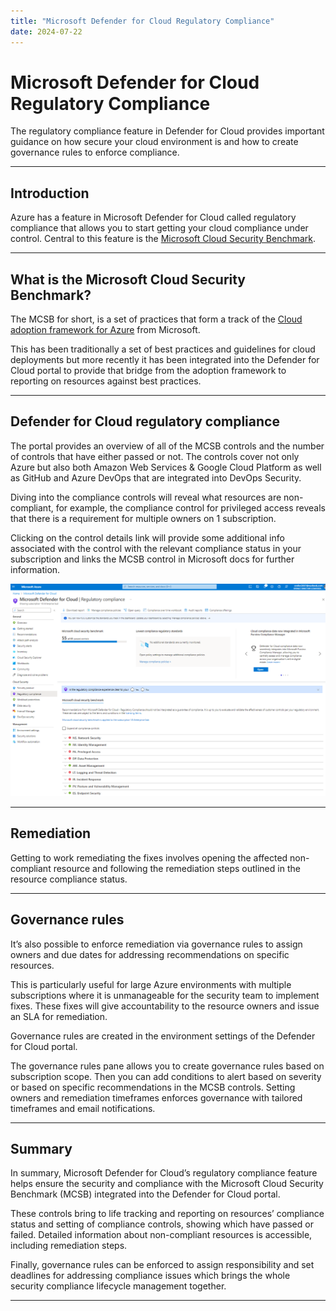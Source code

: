```yaml
---
title: "Microsoft Defender for Cloud Regulatory Compliance"
date: 2024-07-22
---
```


# Microsoft Defender for Cloud Regulatory Compliance

The regulatory compliance feature in Defender for Cloud provides important guidance on how secure your cloud environment is and how to create governance rules to enforce compliance.

---

## Introduction

Azure has a feature in Microsoft Defender for Cloud called regulatory compliance that allows you to start getting your cloud compliance under control. Central to this feature is the [Microsoft Cloud Security Benchmark](https://learn.microsoft.com/en-us/security/benchmark/azure/).

---

## What is the Microsoft Cloud Security Benchmark?

The MCSB for short, is a set of practices that form a track of the [Cloud adoption framework for Azure](https://learn.microsoft.com/en-us/azure/cloud-adoption-framework/) from Microsoft.

This has been traditionally a set of best practices and guidelines for cloud deployments but more recently it has been integrated into the Defender for Cloud portal to provide that bridge from the adoption framework to reporting on resources against best practices.

---

## Defender for Cloud regulatory compliance

The portal provides an overview of all of the MCSB controls and the number of controls that have either passed or not. The controls cover not only Azure but also both Amazon Web Services & Google Cloud Platform as well as GitHub and Azure DevOps that are integrated into DevOps Security.

Diving into the compliance controls will reveal what resources are non-compliant, for example, the compliance control for privileged access reveals that there is a requirement for multiple owners on 1 subscription.

Clicking on the control details link will provide some additional info associated with the control with the relevant compliance status in your subscription and links the MCSB control in Microsoft docs for further information.

![Microsoft Cloud Security Benchmark](assets/mcsb.png)

---

## Remediation

Getting to work remediating the fixes involves opening the affected non-compliant resource and following the remediation steps outlined in the resource compliance status.

---

## Governance rules

It’s also possible to enforce remediation via governance rules to assign owners and due dates for addressing recommendations on specific resources.

This is particularly useful for large Azure environments with multiple subscriptions where it is unmanageable for the security team to implement fixes. These fixes will give accountability to the resource owners and issue an SLA for remediation.

Governance rules are created in the environment settings of the Defender for Cloud portal.

The governance rules pane allows you to create governance rules based on subscription scope. Then you can add conditions to alert based on severity or based on specific recommendations in the MCSB controls. Setting owners and remediation timeframes enforces governance with tailored timeframes and email notifications.

---

## Summary

In summary, Microsoft Defender for Cloud’s regulatory compliance feature helps ensure the security and compliance with the Microsoft Cloud Security Benchmark (MCSB) integrated into the Defender for Cloud portal.

These controls bring to life tracking and reporting on resources’ compliance status and setting of compliance controls, showing which have passed or failed. Detailed information about non-compliant resources is accessible, including remediation steps.

Finally, governance rules can be enforced to assign responsibility and set deadlines for addressing compliance issues which brings the whole security compliance lifecycle management together.

---
